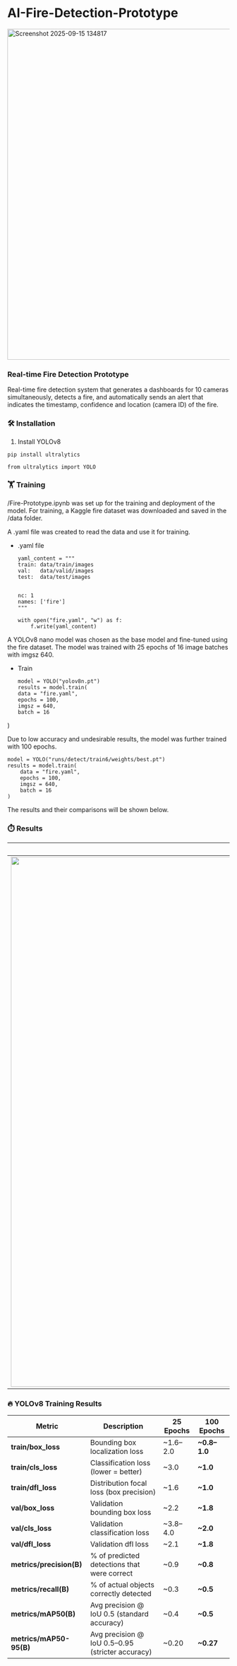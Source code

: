 # AI-Fire-Detection-Prototype


<img width="1274" height="749" alt="Screenshot 2025-09-15 134817" src="https://github.com/user-attachments/assets/61e2ac06-1deb-4df3-bdaf-7a6863e89cf0" />


### Real-time Fire Detection Prototype
Real-time fire detection system that generates a dashboards for 10 cameras simultaneously, detects a fire, and  automatically sends an alert that indicates the timestamp, confidence and location (camera ID) of the fire.


### 🛠️  Installation

1. Install YOLOv8
```
pip install ultralytics
```
```
from ultralytics import YOLO

```

### 🏋️ Training

/Fire-Prototype.ipynb was set up for the training and deployment of the model. For training, a Kaggle fire dataset was downloaded and saved in the /data folder.

A .yaml file was created to read the data and use it for training.

+ .yaml file
    ```
    yaml_content = """
    train: data/train/images
    val:   data/valid/images
    test:  data/test/images


    nc: 1
    names: ['fire']
    """
    ```
    ```
    with open("fire.yaml", "w") as f:
        f.write(yaml_content)
    ```

A  YOLOv8 nano model was chosen as the base model and  fine-tuned using the fire dataset. The model was trained with 25 epochs of 16 image batches with imgsz 640.

+ Train
    ```
    model = YOLO("yolov8n.pt")
    results = model.train(
    data = "fire.yaml",
    epochs = 100,
    imgsz = 640,
    batch = 16
)


Due to low accuracy and undesirable results, the model was further trained with 100 epochs.
```
model = YOLO("runs/detect/train6/weights/best.pt")
results = model.train(
    data = "fire.yaml",
    epochs = 100,
    imgsz = 640,
    batch = 16
)
```



The results and their comparisons will be shown below.


### ⏱️ Results

25 epochs          |  100 epochs
:-------------------------------------------------------------------------------------------------------------------------------------:|:------------------------------------------------------------------------------------------------------------:
<img width="2400" height="1200" alt="results" src="https://github.com/user-attachments/assets/94fb4368-b812-45eb-ae08-45bbdb3ce32d" /> | <img width="2400" height="1200" alt="results" src="https://github.com/user-attachments/assets/1608ca5c-026a-46e7-b90b-9983ef55e73e" /> 



### 🔥 YOLOv8 Training Results

| Metric               | Description                                          | 25 Epochs     | 100 Epochs  |
|----------------------|----------------------------------------------------|----------------|-----------------|
| **train/box_loss**    | Bounding box localization loss     | ~1.6–2.0        | **~0.8–1.0**     |
| **train/cls_loss**    | Classification loss (lower = better)                | ~3.0            | **~1.0**         |
| **train/dfl_loss**    | Distribution focal loss (box precision)             | ~1.6             | **~1.0**         |
| **val/box_loss**      | Validation bounding box loss                         | ~2.2             | **~1.8**         |
| **val/cls_loss**      | Validation classification loss                       | ~3.8–4.0         | **~2.0**         |
| **val/dfl_loss**      | Validation dfl loss                                  | ~2.1              | **~1.8**         |
| **metrics/precision(B)** | % of predicted detections that were correct       | ~0.9              | **~0.8**         |
| **metrics/recall(B)**    | % of actual objects correctly detected             | ~0.3              | **~0.5**         |
| **metrics/mAP50(B)**     | Avg precision @ IoU 0.5 (standard accuracy)        | ~0.4              | **~0.5**         |
| **metrics/mAP50-95(B)**  | Avg precision @ IoU 0.5–0.95 (stricter accuracy)    | ~0.20              | **~0.27**        |


